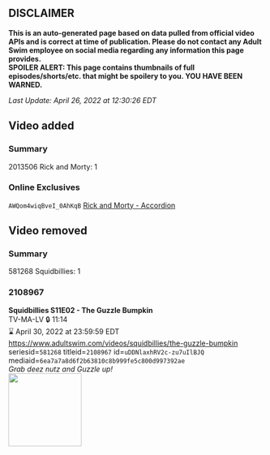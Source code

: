 ## DISCLAIMER
**This is an auto-generated page based on data pulled from official video APIs and is correct at time of publication. Please do not contact any Adult Swim employee on social media regarding any information this page provides.**  
**SPOILER ALERT: This page contains thumbnails of full episodes/shorts/etc. that might be spoilery to you. YOU HAVE BEEN WARNED.**  

_Last Update: April 26, 2022 at 12:30:26 EDT_
## Video added
### Summary
2013506 Rick and Morty: 1  
### Online Exclusives
`AWQom4wiqBveI_0AhKqB` [Rick and Morty - Accordion](https://www.adultswim.com/videos/rick-and-morty/accordion)  
## Video removed
### Summary
581268 Squidbillies: 1  
### 2108967
**Squidbillies S11E02 - The Guzzle Bumpkin**  
TV-MA-LV 🔒 11:14  
⌛ April 30, 2022 at 23:59:59 EDT  
https://www.adultswim.com/videos/squidbillies/the-guzzle-bumpkin  
seriesid=`581268` titleid=`2108967` id=`uDDNlaxhRV2c-zu7uIlBJQ` mediaid=`6ea7a7a8d6f2b63810c8b999fe5c800d997392ae`  
_Grab deez nutz and Guzzle up!_  
<a href="https://media.cdn.adultswim.com/uploads/20200414/thumbnails/2_204141150475-squidbillies_913_dup-20171019.jpg"><img src="https://media.cdn.adultswim.com/uploads/20200414/thumbnails/2_204141150475-squidbillies_913_dup-20171019.jpg" height="144px" /></a>
